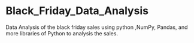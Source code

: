 # Black_Friday_Data_Analysis
Data Analysis of the black friday sales using python ,NumPy, Pandas, and more libraries of Python to analysis the sales.
